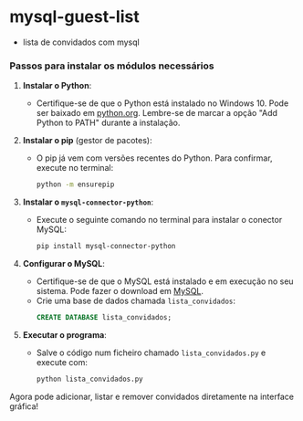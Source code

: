# mysql-guest-list
 - lista de convidados com mysql
### Passos para instalar os módulos necessários

1. **Instalar o Python**:
   - Certifique-se de que o Python está instalado no Windows 10. Pode ser baixado em [python.org](https://www.python.org/). Lembre-se de marcar a opção "Add Python to PATH" durante a instalação.

2. **Instalar o pip** (gestor de pacotes):
   - O pip já vem com versões recentes do Python. Para confirmar, execute no terminal:
     ```bash
     python -m ensurepip
     ```

3. **Instalar o `mysql-connector-python`**:
   - Execute o seguinte comando no terminal para instalar o conector MySQL:
     ```bash
     pip install mysql-connector-python
     ```

4. **Configurar o MySQL**:
   - Certifique-se de que o MySQL está instalado e em execução no seu sistema. Pode fazer o download em [MySQL](https://www.mysql.com/).
   - Crie uma base de dados chamada `lista_convidados`:
     ```sql
     CREATE DATABASE lista_convidados;
     ```

5. **Executar o programa**:
   - Salve o código num ficheiro chamado `lista_convidados.py` e execute com:
     ```bash
     python lista_convidados.py
     ```

Agora pode adicionar, listar e remover convidados diretamente na interface gráfica!
